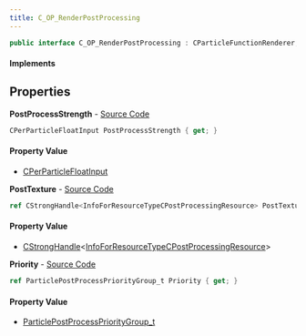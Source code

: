 ```yaml
---
title: C_OP_RenderPostProcessing
---
```


```csharp
public interface C_OP_RenderPostProcessing : CParticleFunctionRenderer, CParticleFunction, ISchemaClass<CParticleFunction>, ISchemaClass<CParticleFunctionRenderer>, ISchemaClass<C_OP_RenderPostProcessing>, ISchemaField, ISchemaClass, INativeHandle
```

#### Implements

## Properties

**PostProcessStrength** - [Source Code](https://github.com/swiftly-solution/swiftlys2/blob/main/managed/src/SwiftlyS2.Generated/Schemas/Interfaces/C_OP_RenderPostProcessing.cs#L16)

```csharp
CPerParticleFloatInput PostProcessStrength { get; }
```

#### Property Value

- [CPerParticleFloatInput](/docs/api/shared/schemadefinitions/cperparticlefloatinput)

**PostTexture** - [Source Code](https://github.com/swiftly-solution/swiftlys2/blob/main/managed/src/SwiftlyS2.Generated/Schemas/Interfaces/C_OP_RenderPostProcessing.cs#L18)

```csharp
ref CStrongHandle<InfoForResourceTypeCPostProcessingResource> PostTexture { get; }
```

#### Property Value

- [CStrongHandle](/docs/api/shared/natives/cstronghandle-1)<[InfoForResourceTypeCPostProcessingResource](/docs/api/shared/schemadefinitions/infoforresourcetypecpostprocessingresource)>

**Priority** - [Source Code](https://github.com/swiftly-solution/swiftlys2/blob/main/managed/src/SwiftlyS2.Generated/Schemas/Interfaces/C_OP_RenderPostProcessing.cs#L20)

```csharp
ref ParticlePostProcessPriorityGroup_t Priority { get; }
```

#### Property Value

- [ParticlePostProcessPriorityGroup_t](/docs/api/shared/schemadefinitions/particlepostprocessprioritygroup_t)

